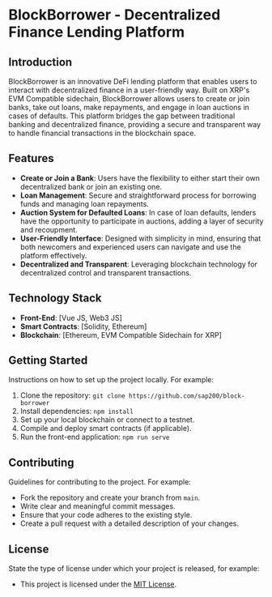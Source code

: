 # BlockBorrower - Decentralized Finance Lending Platform

## Introduction
BlockBorrower is an innovative DeFi lending platform that enables users to interact with decentralized finance in a user-friendly way. Built on XRP's EVM Compatible sidechain, BlockBorrower allows users to create or join banks, take out loans, make repayments, and engage in loan auctions in cases of defaults. This platform bridges the gap between traditional banking and decentralized finance, providing a secure and transparent way to handle financial transactions in the blockchain space.

## Features
- **Create or Join a Bank**: Users have the flexibility to either start their own decentralized bank or join an existing one.
- **Loan Management**: Secure and straightforward process for borrowing funds and managing loan repayments.
- **Auction System for Defaulted Loans**: In case of loan defaults, lenders have the opportunity to participate in auctions, adding a layer of security and recoupment.
- **User-Friendly Interface**: Designed with simplicity in mind, ensuring that both newcomers and experienced users can navigate and use the platform effectively.
- **Decentralized and Transparent**: Leveraging blockchain technology for decentralized control and transparent transactions.

## Technology Stack
- **Front-End**: [Vue JS, Web3 JS]
- **Smart Contracts**: [Solidity, Ethereum]
- **Blockchain**: [Ethereum, EVM Compatible Sidechain for XRP]

## Getting Started
Instructions on how to set up the project locally. For example:
1. Clone the repository: `git clone https://github.com/sap200/block-borrower`
2. Install dependencies: `npm install`
3. Set up your local blockchain or connect to a testnet.
4. Compile and deploy smart contracts (if applicable).
5. Run the front-end application: `npm run serve`

## Contributing
Guidelines for contributing to the project. For example:
- Fork the repository and create your branch from `main`.
- Write clear and meaningful commit messages.
- Ensure that your code adheres to the existing style.
- Create a pull request with a detailed description of your changes.

## License
State the type of license under which your project is released, for example:
- This project is licensed under the [MIT License](LICENSE).
